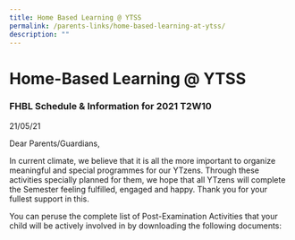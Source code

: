 ```yaml
---
title: Home Based Learning @ YTSS
permalink: /parents-links/home-based-learning-at-ytss/
description: ""
---
```

# **Home-Based Learning @ YTSS**

### FHBL Schedule & Information for 2021 T2W10

21/05/21  

Dear Parents/Guardians,

In current climate, we believe that it is all the more important to organize meaningful and special programmes for our YTzens. Through these activities specially planned for them, we hope that all YTzens will complete the Semester feeling fulfilled, engaged and happy. Thank you for your fullest support in this.

You can peruse the complete list of Post-Examination Activities that your child will be actively involved in by downloading the following documents: